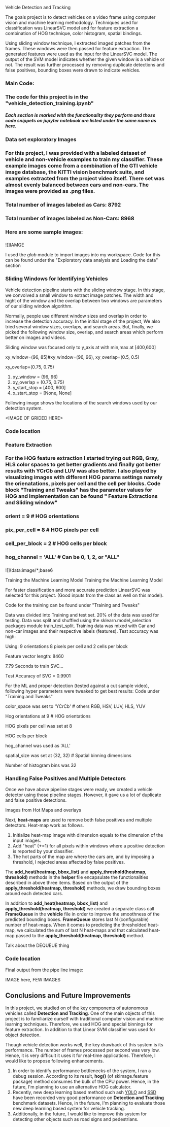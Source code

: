 Vehicle Detection and Tracking

The goals project is to detect vehicles on a video frame using computer vision and machine learning methodology. Techniques used for classification was LinearSVC model and for feature extraction a combination of HOG technique, color histogram, spatial bindings.

Using sliding window technique, I extracted imaged patches from the frames. These windows were then passed for feature extraction. The generated features were used as the input for the LinearSVC model. The output of the SVM model indicates whether the given window is a vehicle or not. The result was further processed by removing duplicate detections and false positives, bounding boxes were drawn to indicate vehicles.

### Main Code:

### The code for this project is in the &quot;vehicle\_detection\_training.ipynb&quot;

##### Each section is marked with the functionality they perform and those code snippets on jupyter notebook are listed under the same name as here.

### Data set exploratory Images

### For this project, I was provided with a labeled dataset of vehicle and non-vehicle examples to train my classifier. These example images come from a combination of the GTI vehicle image database, the KITTI vision benchmark suite, and examples extracted from the project video itself. There set was almost evenly balanced between cars and non-cars. The images were provided as .png files.

### Total number of images labeled as Cars: 8792

### Total number of images labeled as Non-Cars: 8968

### Here are some sample images:

###

![]IAMGE

I used the _glob_ module to import images into my workspace. Code for this can be found under the &quot;Exploratory data analysis and Loading the data&quot; section

### **Sliding Windows for Identifying Vehicles**

Vehicle detection pipeline starts with the sliding window stage. In this stage, we convolved a small window to extract image patches. The width and hight of the window and the overlap between two windows are parameters of our sliding window algorithm.

Normally, people use different window sizes and overlap in order to increase the detection accuracy. In the initial stage of the project, We also tried several window sizes, overlaps, and search areas. But, finally, we picked the following window size, overlap, and search areas which perform better on images and videos.

Sliding window was focused only to y\_axis at with min,max at [400,600]

xy\_window=(96, 85)#xy\_window=(96, 96), xy\_overlap=(0.5, 0.5)

xy\_overlap=(0.75, 0.75)

1. xy\_window = (96, 96)
2. xy\_overlap = (0.75, 0.75)
3. y\_start\_stop = [400, 600]
4. x\_start\_stop = [None, None]

Following image shows the locations of the search windows used by our detection system.

&lt;IMAGE OF GRIDED HERE&gt;

### Code location

### **Feature Extraction**

### For the HOG feature extraction I started trying out RGB, Gray, HLS color spaces to get better gradients and finally got better results with YCrCb and LUV was also better. I also played by visualizing images with different HOG params settings namely the orienatations, pixels per cell and the cell per blocks. Code block &quot;Training and Tweaks&quot; has the parameter values for HOG and implementation can be found &quot; Feature Extractions and Sliding window&quot;

### orient = 9  # HOG orientations

### pix\_per\_cell = 8 # HOG pixels per cell

### cell\_per\_block = 2 # HOG cells per block

### hog\_channel = &#39;ALL&#39; # Can be 0, 1, 2, or &quot;ALL&quot;

###

![](data:image/*;base6

Training the Machine Learning Model
Training the Machine Learning Model

For faster classification and more accurate prediction LinearSVC was selected for this project. (Good inputs from the class as well on this model).

Code for the training can be found under &quot;Training and Tweaks&quot;

Data was divided into Training and test set. 20% of the data was used for testing. Data was split and shuffled using the sklearn.model\_selection packages module train\_test\_split. Training data was mixed with Car and non-car images and their respective labels (features). Test accuracy was high:

Using: 9 orientations 8 pixels per cell and 2 cells per block

Feature vector length: 8460

7.79 Seconds to train SVC...

Test Accuracy of SVC =  0.9901

For the ML and proper detection (tested against a cut sample video), following hyper parameters were tweaked to get best results: Code under &quot;Training and Tweaks&quot;

color\_space was set to &#39;YCrCb&#39; # others RGB, HSV, LUV, HLS, YUV

Hog orientations at 9  # HOG orientations

HOG pixels per cell was set at 8

HOG cells per block

hog\_channel was used as  &#39;ALL&#39;

spatial\_size was set at (32, 32) # Spatial binning dimensions

Number of histogram bins was 32

### Handling False Positives and Multiple Detectors

Once we have above pipeline stages were ready, we created a vehicle detector using those pipeline stages. However, it gave us a lot of duplicate and false positive detections.

Images from Hot Maps and overlays

Next,  **heat-maps**  are used to remove both false positives and multiple detectors. Heat-map work as follows.

1. Initialize heat-map image with dimension equals to the dimension of the input images.
2. Add &quot;heat&quot; (+=1) for all pixels within windows where a positive detection is reported by your classifier.
3. The hot parts of the map are where the cars are, and by imposing a threshold, I rejected areas affected by false positives.

The **add\_heat(heatmap, bbox\_list)** and **apply\_threshold(heatmap, threshold)** methods in the  **helper**  file encapsulate the functionalities described in above three items. Based on the output of the **apply\_threshold(heatmap, threshold)** methods, we draw bounding boxes around each detected cars.

In addition to **add\_heat(heatmap, bbox\_list)** and **apply\_threshold(heatmap, threshold)** we created a separate class call  **FrameQueue**  in the  **vehicle**  file in order to improve the smoothness of the predicted bounding boxes.  **FrameQueue**  stores last N (configurable) number of heat-maps. When it comes to predicting the thresholded heat-map, we calculated the sum of last N heat-maps and that calculated heat-map passed to the **apply\_threshold(heatmap, threshold)** method.

Talk about the DEQUEUE thing

### Code location

Final output from the pipe line image:

IMAGE here, FEW IMAGES



## Conclusions and Future Improvements

In this project, we studied on of the key components of autonomous vehicles called  **Detection and Tracking**. One of the main objects of this project is to familiarize ourself with traditional computer vision and machine learning techniques. Therefore, we used HOG and special binnings for feature extraction. In addition to that Linear SVM classifier was used for object detection.

Though vehicle detection works well, the key drawback of this system is its performance. The number of frames processed per second was very low. Hence, it is very difficult it uses it for real-time applications. Therefore, I would like to propose following enhancements.

1. In order to identify performance bottlenecks of the system, I ran a debug session. According to its result, **hog()** (of skimage.feature package) method consumes the bulk of the CPU power. Hence, in the future, I&#39;m planning to use an alternative HOG calculator.
2. Recently, new deep learning based method such ash  [YOLO](https://pjreddie.com/darknet/yolo/) and  [SSD](https://arxiv.org/abs/1512.02325) have been recorded very good performance on  **Detection and Tracking**  benchmark datasets. Hence, in the future, I&#39;m planning to evaluate those new deep learning based system for vehicle tracking.
3. Additionally, in the future, I would like to improve this system for detecting other objects such as road signs and pedestrians.
